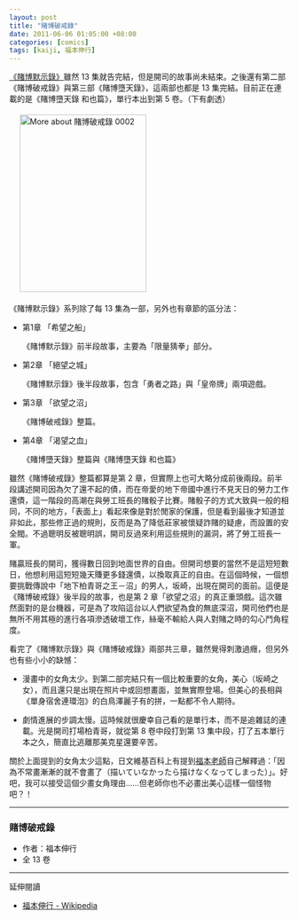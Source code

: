 ```yaml
--- 
layout: post
title: "賭博破戒錄"
date: 2011-06-06 01:05:00 +08:00
categories: [comics]
tags: [kaiji, 福本伸行]
---
```


[《賭博默示錄》](/blog/tags/%E7%A6%8F%E6%9C%AC%E4%BC%B8%E8%A1%8C/)雖然 13 集就告完結，但是開司的故事尚未結束。之後還有第二部《賭博破戒錄》與第三部《賭博墮天錄》，這兩部也都是 13 集完結。目前正在連載的是《賭博墮天錄 和也篇》，單行本出到第 5 卷。（下有劇透）

<a href="http://www.anobii.com/books/%E8%B3%AD%E5%8D%9A%E7%A0%B4%E6%88%92%E9%8C%84_0002/0101f467d5014f1345/" style="margin-left: 1em; margin-right: 1em;" title="More about 賭博破戒錄 0002"><img alt="More about 賭博破戒錄 0002" height="320" src="http://image.anobii.com/anobi/image_book.php?type=4&amp;item_id=0101f467d5014f1345&amp;time=1218382603" style="padding-bottom: 5px; padding-left: 5px; padding-right: 5px; padding-top: 5px;" title="More about 賭博破戒錄 0002" width="228" /></a>

<!-- more -->

《賭博默示錄》系列除了每 13 集為一部，另外也有章節的區分法：

- 第1章 「希望之船」

    《賭博默示錄》前半段故事，主要為「限量猜拳」部分。

- 第2章 「絕望之城」

    《賭博默示錄》後半段故事，包含「勇者之路」與「皇帝牌」兩項遊戲。

- 第3章 「欲望之沼」

    《賭博破戒錄》整篇。

- 第4章 「渴望之血」

    《賭博墮天錄》整篇與《賭博墮天錄 和也篇》

雖然《賭博破戒錄》整篇都算是第 2 章，但實際上也可大略分成前後兩段。前半段講述開司因為欠了還不起的債，而在帝愛的地下帝國中進行不見天日的勞力工作還債，這一階段的高潮在與勞工班長的賭骰子比賽。賭骰子的方式大致與一般的相同，不同的地方，「表面上」看起來像是對於閒家的保護，但是看到最後才知道並非如此，那些修正過的規則，反而是為了降低莊家被懷疑詐賭的疑慮，而設置的安全閥。不過聰明反被聰明誤，開司反過來利用這些規則的漏洞，將了勞工班長一軍。

賭贏班長的開司，獲得數日回到地面世界的自由。但開司想要的當然不是這短短數日，他想利用這短短幾天賺更多錢還債，以換取真正的自由。在這個時候，一個想要挑戰傳說中「地下柏青哥之王－沼」的男人，坂崎，出現在開司的面前。這便是《賭博破戒錄》後半段的故事，也是第 2 章「欲望之沼」的真正重頭戲。這次雖然面對的是台機器，可是為了攻陷這台以人們欲望為食的無底深沼，開司他們也是無所不用其極的進行各項滲透破壞工作，絲毫不輸給人與人對賭之時的勾心鬥角程度。

看完了《賭博默示錄》與《賭博破戒錄》兩部共三章，雖然覺得刺激過癮，但另外也有些小小的缺憾：

- 漫畫中的女角太少。到第二部完結只有一個比較重要的女角，美心（坂崎之女），而且還只是出現在照片中或回想畫面，並無實際登場。但美心的長相與《單身宿舍連環泡》的白鳥澤麗子有的拼，一點都不令人期待。

- 劇情進展的步調太慢。這時候就很慶幸自己看的是單行本，而不是追雜誌的連載。光是開司打場柏青哥，就從第 8 卷中段打到第 13 集中段，打了五本單行本之久，簡直比逃離那美克星還要辛苦。

關於上面提到的女角太少這點，日文維基百科上有提到[福本老師]()自己解釋過：「因為不常畫漸漸的就不會畫了（描いていなかったら描けなくなってしまった）」。好吧，我可以接受這個少畫女角理由……但老師你也不必畫出美心這樣一個怪物吧？！

----

### 賭博破戒錄

- 作者：福本伸行
- 全 13 卷

----

延伸閱讀

- [福本伸行 - Wikipedia](http://ja.wikipedia.org/wiki/%E7%A6%8F%E6%9C%AC%E4%BC%B8%E8%A1%8C)